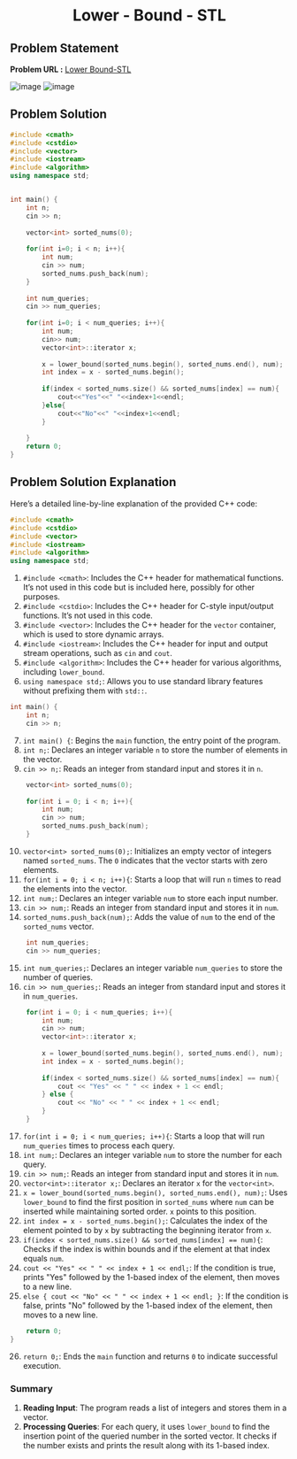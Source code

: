 <h1 align='center'>Lower - Bound - STL</h1>

## Problem Statement

**Problem URL :** [Lower Bound-STL](https://www.hackerrank.com/challenges/cpp-lower-bound/problem?isFullScreen=true)

![image](https://github.com/user-attachments/assets/f884a886-821d-4b60-ad27-3ab8a8ac59d7)
![image](https://github.com/user-attachments/assets/f8a4420f-088e-44fb-9ed5-8cee7d9a48d4)


## Problem Solution
```cpp
#include <cmath>
#include <cstdio>
#include <vector>
#include <iostream>
#include <algorithm>
using namespace std;


int main() {
    int n;
    cin >> n;
    
    vector<int> sorted_nums(0);
    
    for(int i=0; i < n; i++){
        int num;
        cin >> num;
        sorted_nums.push_back(num);
    } 
    
    int num_queries;
    cin >> num_queries;
    
    for(int i=0; i < num_queries; i++){
        int num;
        cin>> num;
        vector<int>::iterator x;
        
        x = lower_bound(sorted_nums.begin(), sorted_nums.end(), num);
        int index = x - sorted_nums.begin();
        
        if(index < sorted_nums.size() && sorted_nums[index] == num){
            cout<<"Yes"<<" "<<index+1<<endl;
        }else{
            cout<<"No"<<" "<<index+1<<endl;
        }
        
    }
    return 0;
}

```

## Problem Solution Explanation

Here’s a detailed line-by-line explanation of the provided C++ code:

```cpp
#include <cmath>
#include <cstdio>
#include <vector>
#include <iostream>
#include <algorithm>
using namespace std;
```

1. `#include <cmath>`: Includes the C++ header for mathematical functions. It’s not used in this code but is included here, possibly for other purposes.
2. `#include <cstdio>`: Includes the C++ header for C-style input/output functions. It’s not used in this code.
3. `#include <vector>`: Includes the C++ header for the `vector` container, which is used to store dynamic arrays.
4. `#include <iostream>`: Includes the C++ header for input and output stream operations, such as `cin` and `cout`.
5. `#include <algorithm>`: Includes the C++ header for various algorithms, including `lower_bound`.
6. `using namespace std;`: Allows you to use standard library features without prefixing them with `std::`.

```cpp
int main() {
    int n;
    cin >> n;
```

7. `int main() {`: Begins the `main` function, the entry point of the program.
8. `int n;`: Declares an integer variable `n` to store the number of elements in the vector.
9. `cin >> n;`: Reads an integer from standard input and stores it in `n`.

```cpp
    vector<int> sorted_nums(0);
    
    for(int i = 0; i < n; i++){
        int num;
        cin >> num;
        sorted_nums.push_back(num);
    } 
```

10. `vector<int> sorted_nums(0);`: Initializes an empty vector of integers named `sorted_nums`. The `0` indicates that the vector starts with zero elements.
11. `for(int i = 0; i < n; i++){`: Starts a loop that will run `n` times to read the elements into the vector.
12. `int num;`: Declares an integer variable `num` to store each input number.
13. `cin >> num;`: Reads an integer from standard input and stores it in `num`.
14. `sorted_nums.push_back(num);`: Adds the value of `num` to the end of the `sorted_nums` vector.

```cpp
    int num_queries;
    cin >> num_queries;
```

15. `int num_queries;`: Declares an integer variable `num_queries` to store the number of queries.
16. `cin >> num_queries;`: Reads an integer from standard input and stores it in `num_queries`.

```cpp
    for(int i = 0; i < num_queries; i++){
        int num;
        cin >> num;
        vector<int>::iterator x;
        
        x = lower_bound(sorted_nums.begin(), sorted_nums.end(), num);
        int index = x - sorted_nums.begin();
        
        if(index < sorted_nums.size() && sorted_nums[index] == num){
            cout << "Yes" << " " << index + 1 << endl;
        } else {
            cout << "No" << " " << index + 1 << endl;
        }
    }
```

17. `for(int i = 0; i < num_queries; i++){`: Starts a loop that will run `num_queries` times to process each query.
18. `int num;`: Declares an integer variable `num` to store the number for each query.
19. `cin >> num;`: Reads an integer from standard input and stores it in `num`.
20. `vector<int>::iterator x;`: Declares an iterator `x` for the `vector<int>`.
21. `x = lower_bound(sorted_nums.begin(), sorted_nums.end(), num);`: Uses `lower_bound` to find the first position in `sorted_nums` where `num` can be inserted while maintaining sorted order. `x` points to this position.
22. `int index = x - sorted_nums.begin();`: Calculates the index of the element pointed to by `x` by subtracting the beginning iterator from `x`.
23. `if(index < sorted_nums.size() && sorted_nums[index] == num){`: Checks if the index is within bounds and if the element at that index equals `num`.
24. `cout << "Yes" << " " << index + 1 << endl;`: If the condition is true, prints "Yes" followed by the 1-based index of the element, then moves to a new line.
25. `else { cout << "No" << " " << index + 1 << endl; }`: If the condition is false, prints "No" followed by the 1-based index of the element, then moves to a new line.

```cpp
    return 0;
}
```

26. `return 0;`: Ends the `main` function and returns `0` to indicate successful execution.

### Summary

1. **Reading Input**: The program reads a list of integers and stores them in a vector.
2. **Processing Queries**: For each query, it uses `lower_bound` to find the insertion point of the queried number in the sorted vector. It checks if the number exists and prints the result along with its 1-based index.
